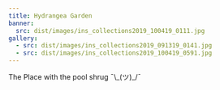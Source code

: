 ```yaml
---
title: Hydrangea Garden
banner:
  src: dist/images/ins_collections2019_100419_0111.jpg
gallery:
  - src: dist/images/ins_collections2019_091319_0141.jpg
  - src: dist/images/ins_collections2019_100419_0591.jpg
---
```

The Place with the pool shrug ¯\\_(ツ)\_/¯